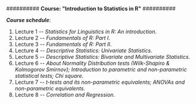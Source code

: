 ########## **Course: "Introduction to Statistics in R"** ##########

***Course schedule***:

1. Lecture 1 -- *Statistics for Linguistics in R: An introduction*.
2. Lecture 2 -- *Fundamentals of R: Part I*.
3. Lecture 3 -- *Fundamentals of R: Part II*.
4. Lecture 4 -- *Descriptive Statistics: Univariate Statistics*.
5. Lecture 5 -- *Descriptive Statistics: Bivariate and Multivariate Statistics*.
6. Lecture 6 -- *About Normality Distribution tests (Wilk-Shapiro & Kolmogorov Smirnov); Introduction to parametric and non-parametric statistical tests; Chi square*.
7. Lecture 7 -- *t-tests and its non-parametric equivalents; ANOVAs and non-parametric equivalents*.
8. Lecture 8 -- *Correlation and Regression*.
